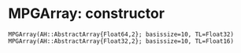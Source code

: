 # MPGArray: constructor
```@docs 
MPGArray(AH::AbstractArray{Float64,2}; basissize=10, TL=Float32)
MPGArray(AH::AbstractArray{Float32,2}; basissize=10, TL=Float16)
```
